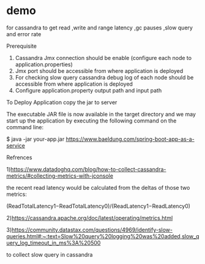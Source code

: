 # demo
for cassandra to get read ,write and range latency ,gc pauses ,slow query and error rate

Prerequisite
1) Cassandra Jmx connection should be enable (configure each node to application.properties)
2) Jmx port should be accessible from where application is deployed
3) For checking slow query cassandra debug log  of each node should be accessible from where application is deployed
4) Configure application.property output path and input path



To Deploy Application
copy the  jar to server

The executable JAR file is now available in the target directory and we may start up the application by executing the following command on the command line:

$ java -jar your-app.jar
https://www.baeldung.com/spring-boot-app-as-a-service




Refrences

1)https://www.datadoghq.com/blog/how-to-collect-cassandra-metrics/#collecting-metrics-with-jconsole

the recent read latency would be calculated from the deltas of those two metrics:

(ReadTotalLatency1−ReadTotalLatency0)/(ReadLatency1−ReadLatency0)

2)https://cassandra.apache.org/doc/latest/operating/metrics.html

3)https://community.datastax.com/questions/4969/identify-slow-queries.html#:~:text=Slow%20query%20logging%20was%20added,slow_query_log_timeout_in_ms%3A%20500

to collect slow query in cassandra
